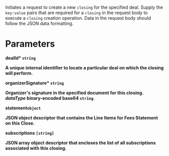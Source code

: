 
Initiates a request to create a new `closing` for the specified deal. Supply the `key:value` pairs that are required for a `closing` in the request body to execute a `closing` creation operation. Data in the request body should follow the JSON data formatting.

# Parameters

<strong>dealId*<strong> `string`

A unique internal identifier to locate a particular deal on which the closing will perform.

<strong>organizerSignature*<strong> `string`

Organizer's signature in the specified document for this closing. _dataType_ binary-encoded base64 `string`.

<strong>statement<strong>`object`

JSON object descriptor that contains the Line Items for Fees Statement on this Close.

<strong>subscriptions<strong> `[string]`

JSON array object descriptor that encloses the list of all subscriptions associated with this closing.
